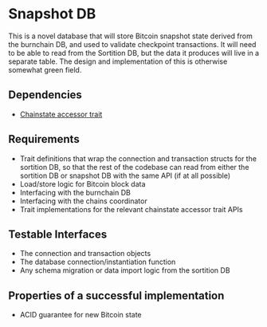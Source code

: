 # Snapshot DB

This is a novel database that will store Bitcoin snapshot state derived from the burnchain DB, and used to validate checkpoint transactions. It will need to be able to read from the Sortition DB, but the data it produces will live in a separate table. The design and implementation of this is otherwise somewhat green field.

## Dependencies

- [Chainstate accessor trait](./chainstate_accessor_trait.md)

## Requirements

- Trait definitions that wrap the connection and transaction structs for the sortition DB, so that the rest of the codebase can read from either the sortition DB or snapshot DB with the same API (if at all possible)
- Load/store logic for Bitcoin block data
- Interfacing with the burnchain DB
- Interfacing with the chains coordinator
- Trait implementations for the relevant chainstate accessor trait APIs

## Testable Interfaces

- The connection and transaction objects
- The database connection/instantiation function
- Any schema migration or data import logic from the sortition DB

## Properties of a successful implementation

- ACID guarantee for new Bitcoin state

